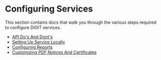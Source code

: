 # Configuring Services

This section contains docs that walk you through the various steps required to configure DIGIT services. 

* [API Do's And Dont's](api-dos-and-donts.md)
* [Setting Up Service Locally](setting-up-service-locally.md)
* [Configuring Reports](configuring-reports.md)
* [Customizing PDF Notices And Certificates](customizing-pdf-notices-and-certificates.md)






